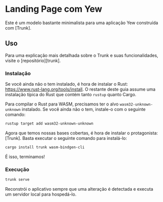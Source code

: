 # Landing Page com Yew

Este é um modelo bastante minimalista para uma aplicação Yew construída com [Trunk].

## Uso

Para uma explicação mais detalhada sobre o Trunk e suas funcionalidades, visite o [repositório][trunk].

### Instalação

Se você ainda não o tem instalado, é hora de instalar o Rust: <https://www.rust-lang.org/tools/install>. O restante deste guia assume uma instalação típica do Rust que contém tanto `rustup` quanto Cargo.

Para compilar o Rust para WASM, precisamos ter o alvo `wasm32-unknown-unknown` instalado. Se você ainda não o tem, instale-o com o seguinte comando:

```bash
rustup target add wasm32-unknown-unknown
```

Agora que temos nossas bases cobertas, é hora de instalar o protagonista: [Trunk]. Basta executar o seguinte comando para instalá-lo:

```bash
cargo install trunk wasm-bindgen-cli
```

É isso, terminamos!

### Execução

```bash
trunk serve
```

Reconstrói o aplicativo sempre que uma alteração é detectada e executa um servidor local para hospedá-lo.
